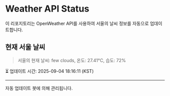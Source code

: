 
# Weather API Status

이 리포지토리는 OpenWeather API를 사용하여 서울의 날씨 정보를 자동으로 업데이트합니다.

## 현재 서울 날씨
> 서울의 현재 날씨: few clouds, 온도: 27.41°C, 습도: 72%

⏳ 업데이트 시간: 2025-09-04 18:16:11 (KST)

---
자동 업데이트 봇에 의해 관리됩니다.
